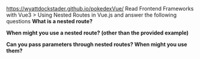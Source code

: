 https://wyattdockstader.github.io/pokedexVue/
Read Frontend Frameworks with Vue3 > Using Nested Routes in Vue.js and answer the following questions
<b>What is a nested route?</b>

<b>When might you use a nested route? (other than the provided example)</b>

<b>Can you pass parameters through nested routes? When might you use them?</b>